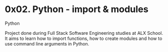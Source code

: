 # 0x02. Python - import & modules
Python


Project done during Full Stack Software Engineering studies at ALX School. It aims to learn how to import functions, how to create modules and how to use command line arguments in Python.
